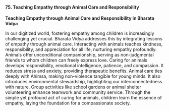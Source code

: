 #### 75. **Teaching Empathy through Animal Care and Responsibility**

**Teaching Empathy through Animal Care and Responsibility in Bharata Vidya**

In our digitized world, fostering empathy among children is increasingly challenging yet crucial. Bharata Vidya addresses this by integrating lessons of empathy through animal care. Interacting with animals teaches kindness, responsibility, and appreciation for all life, nurturing empathy profoundly. Animals offer unconditional companionship, serving as non-judgmental friends to whom children can freely express love. Caring for animals develops responsibility, emotional intelligence, patience, and compassion. It reduces stress and anxiety, providing therapeutic benefits. Animal care ties deeply with Ahimsa, making non-violence tangible for young minds. It also introduces environmental stewardship, highlighting our interconnectedness with nature. Group activities like school gardens or animal shelter volunteering enhance teamwork and community service. Through the simple yet profound act of caring for animals, children learn the essence of empathy, laying the foundation for a compassionate society.